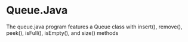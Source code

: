 # Queue.Java
The queue.java program features a Queue class with insert(), remove(), peek(), isFull(), isEmpty(), and size() methods
